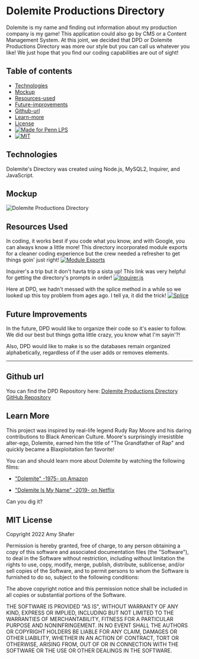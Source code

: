 # Dolemite Productions Directory

Dolemite is my name and finding out information about my production company is my game! This application could also go by CMS or a Content Management System. At this joint, we decided that DPD or Dolemite Productions Directory was more our style but you can call us whatever you like! We just hope that you find our coding capabilities are out of sight!

## Table of contents
* [Technologies](#technologies)
* [Mockup](#mockup)
* [Resources-used](#resources-used)
* [Future-improvements](#future-improvements)
* [Github-url](#github-url)
* [Learn-more](#learn-more)
* [License](#license)
* [![Made for Penn LPS](https://img.shields.io/static/v1?label=Made+for&message=Penn+LPS&color=%23005bbc)](https://bootcamp.sas.upenn.edu/)
* [![MIT](https://img.shields.io/static/v1?label=MIT&message=License&color=%23FFd600)](https://www.javascript.com)

## Technologies

Dolemite's Directory was created using Node.js, MySQL2, Inquirer, and JavaScript. 

## Mockup

![Dolemite Productions Directory](/assets/images/dpd.png)

## Resources Used

In coding, it works best if you code what you know, and with Google, you can always know a little more! This directory incorporated module exports for a cleaner coding experience but the crew needed a refresher to get things goin' just right!
[![Module Exports](https://img.shields.io/badge/Module-Exports-brightgreen)](https://www.sitepoint.com/understanding-module-exports-exports-node-js/)

Inquirer's a trip but it don't havta trip a sista up! This link was very helpful for getting the directory's prompts in order! 
[![Inquirer.js](https://img.shields.io/badge/npm%20package-Inquirer-blueviolet)](https://www.digitalocean.com/community/tutorials/nodejs-interactive-command-line-prompts)

Here at DPD, we hadn't messed with the splice method in a while so we looked up this toy problem from ages ago. I tell ya, it did the trick!
[![Splice](https://img.shields.io/badge/splice-method-d701a3)](https://replit.com/@dumbledoresamy/practice-with-splice#index.js)

## Future Improvements

In the future, DPD would like to organize their code so it's easier to follow. We did our best but things gotta little crazy, you know what I'm sayin'?! 

Also, DPD would like to make is so the databases remain organized alphabetically, regardless of if the user adds or removes elements. 

---

## Github url
You can find the DPD Repository here:
[Dolemite Productions Directory GitHub Repository](https://github.com/AmyShafer/Dolemite-Productions-Directory) 

## Learn More

This project was inspired by real-life legend Rudy Ray Moore and his daring contributions to Black American Culture. Moore's surprisingly irresistible alter-ego, Dolemite, earned him the title of "The Grandfather of Rap" and quickly became a Blaxploitation fan favorite!

You can and should learn more about Dolemite by watching the following films:

* ["Dolemite" -1975- on Amazon](https://www.amazon.com/Dolemite-Rudy-Ray-Moore/dp/B07DQ5MRZZ)

* ["Dolemite Is My Name" -2019- on Netflix](https://www.youtube.com/watch?v=Ws1YIKsuTjQ) 

Can you dig it?

## MIT License
Copyright 2022 Amy Shafer

Permission is hereby granted, free of charge, to any person obtaining a copy of this software and associated documentation files (the "Software"), to deal in the Software without restriction, including without limitation the rights to use, copy, modify, merge, publish, distribute, sublicense, and/or sell copies of the Software, and to permit persons to whom the Software is furnished to do so, subject to the following conditions:

The above copyright notice and this permission notice shall be included in all copies or substantial portions of the Software.

THE SOFTWARE IS PROVIDED "AS IS", WITHOUT WARRANTY OF ANY KIND, EXPRESS OR IMPLIED, INCLUDING BUT NOT LIMITED TO THE WARRANTIES OF MERCHANTABILITY, FITNESS FOR A PARTICULAR PURPOSE AND NONINFRINGEMENT. IN NO EVENT SHALL THE AUTHORS OR COPYRIGHT HOLDERS BE LIABLE FOR ANY CLAIM, DAMAGES OR OTHER LIABILITY, WHETHER IN AN ACTION OF CONTRACT, TORT OR OTHERWISE, ARISING FROM, OUT OF OR IN CONNECTION WITH THE SOFTWARE OR THE USE OR OTHER DEALINGS IN THE SOFTWARE.

